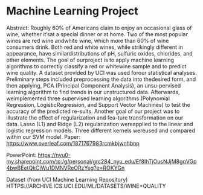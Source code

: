 # Machine Learning Project
Abstract: 
Roughly 60% of Americans claim to enjoy an occasional glass of wine, whether it’sat a special dinner or at home.  Two of the most popular wines are red wine andwhite wine, which more than 60% of wine consumers drink.
Both  red  and  white  wines,  while  strikingly  different  in  appearance,  have  similardistributions of pH, sulfuric oxides, chlorides, and other elements.  The goal of ourproject is to apply machine learning algorithms to correctly classify a red or whitewine sample and to predict wine quality.  A dataset provided by UCI was used forour statistical analyses.  Preliminary steps included preprocessing the data into thedesired  form,  and  then  applying,  PCA  (Principal  Component  Analysis),  an  unsu-pervised learning algorithm to find trends in our unstructured data.  Afterwards, weimplemented three supervised learning algorithms (Polynomial Regression, LogisticRegression, and Support Vector Machines) to test the accuracy of the predicted re-sults.
Another  goal  of  our  project  was  to  illustrate  the  effect  of  regularization  and  fea-ture  transformation  on  our  data.   Lasso  (L1)  and  Ridge  (L2)  regularization  wereapplied  to  the  linear  and  logistic  regression  models.   Three  different  kernels  wereused and compared within our SVM model.
Paper: 
https://www.overleaf.com/1871767983rcmkbjwnhbnp

PowerPoint: 
https://nyu0-my.sharepoint.com/:p:/g/personal/grc284_nyu_edu/Ef8IhTjOusNJjM8gqVGp4bwBEetQkCiWu1DMNVReORzYeg?e=ROKYGn

Dataset (from UCI Machine Learning Repository)
HTTPS://ARCHIVE.ICS.UCI.EDU/ML/DATASETS/WINE+QUALITY


